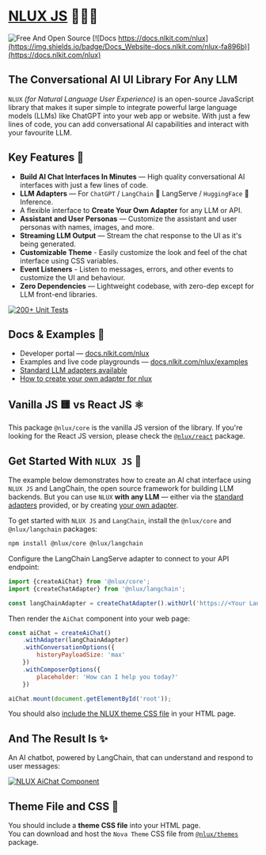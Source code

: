 # [NLUX JS](https://docs.nlkit.com/nlux) 🌲✨💬

![Free And Open Source](https://img.shields.io/badge/Free%20%26%20Open%20Source-1ccb61)
[![Docs https://docs.nlkit.com/nlux](https://img.shields.io/badge/Docs_Website-docs.nlkit.com/nlux-fa896b)](https://docs.nlkit.com/nlux)

## The Conversational AI UI Library For Any LLM

`NLUX` _(for Natural Language User Experience)_ is an open-source JavaScript library that makes it super simple to
integrate powerful large language models (LLMs) like ChatGPT into your web app or website. With just a few lines
of code, you can add conversational AI capabilities and interact with your favourite LLM.

## Key Features 🌟

* **Build AI Chat Interfaces In Minutes** ― High quality conversational AI interfaces with just a few lines of code.
* **LLM Adapters** ― For `ChatGPT` / `LangChain` 🦜 LangServe / `HuggingFace` 🤗 Inference.
* A flexible interface to **Create Your Own Adapter** for any LLM or API.
* **Assistant and User Personas** ― Customize the assistant and user personas with names, images, and more.
* **Streaming LLM Output** ― Stream the chat response to the UI as it's being generated.
* **Customizable Theme** - Easily customize the look and feel of the chat interface using CSS variables.
* **Event Listeners** - Listen to messages, errors, and other events to customize the UI and behaviour.
* **Zero Dependencies** ― Lightweight codebase, with zero-dep except for LLM front-end libraries.

[![200+ Unit Tests](https://github.com/nlkitai/nlux/actions/workflows/run-all-tests.yml/badge.svg)](https://github.com/nlkitai/nlux/actions/workflows/run-all-tests.yml)

## Docs & Examples 📖

* Developer portal ― [docs.nlkit.com/nlux](https://docs.nlkit.com/nlux)
* Examples and live code playgrounds ― [docs.nlkit.com/nlux/examples](https://docs.nlkit.com/nlux/examples/react-js-ai-assistant)
* [Standard LLM adapters available](https://docs.nlkit.com/nlux/learn/adapters)
* [How to create your own adapter for nlux](https://docs.nlkit.com/nlux/learn/adapters/custom-adapters/create-custom-adapter)

## Vanilla JS 🟨 vs React JS ⚛️

This package `@nlux/core` is the vanilla JS version of the library.
If you're looking for the React JS version, please check
the [`@nlux/react`](https://www.npmjs.com/package/@nlux/react) package.

## Get Started With `NLUX JS` 🚀

The example below demonstrates how to create an AI chat interface using `NLUX JS` and LangChain, the open source
framework for building LLM backends. But you can use `NLUX` **with any LLM** ― either
via the [standard adapters](https://docs.nlkit.com/nlux/learn/adapters) provided, or
by creating [your own adapter](https://docs.nlkit.com/nlux/learn/adapters/custom-adapters/create-custom-adapter).

To get started with `NLUX JS` and `LangChain`, install the `@nlux/core` and `@nlux/langchain` packages:

```sh
npm install @nlux/core @nlux/langchain
```

Configure the LangChain LangServe adapter to connect to your API endpoint:

```js
import {createAiChat} from '@nlux/core';
import {createChatAdapter} from '@nlux/langchain';

const langChainAdapter = createChatAdapter().withUrl('https://<Your LangServe Runnable URL>');
```

Then render the `AiChat` component into your web page:

```js
const aiChat = createAiChat()
    .withAdapter(langChainAdapter)
    .withConversationOptions({
        historyPayloadSize: 'max'
    })
    .withComposerOptions({
        placeholder: 'How can I help you today?'
    })

aiChat.mount(document.getElementById('root'));
```

You should also [include the NLUX theme CSS file](#theme-file-and-css-) in your HTML page.

## And The Result Is ✨

An AI chatbot, powered by LangChain, that can understand and respond to user messages:

[![NLUX AiChat Component](https://content.nlkit.com/images/demos/chat-convo-demo-fin-advisor.gif)](https://docs.nlkit.com/nlux)

## Theme File and CSS 🎨

You should include a **theme CSS file** into your HTML page.<br />
You can download and host the `Nova Theme` CSS file
from [`@nlux/themes`](https://www.npmjs.com/package/@nlux/themes) package.
